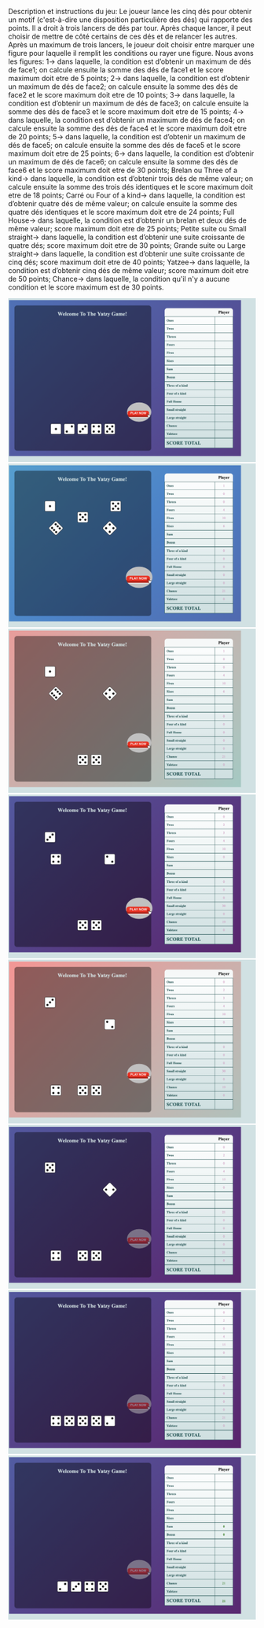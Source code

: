 Description et instructions du jeu:
Le joueur lance les cinq dés pour obtenir un motif (c'est-à-dire une disposition particulière des dés) qui rapporte des points. Il a droit à trois lancers de dés par tour. Après chaque lancer, il peut choisir de mettre de côté certains de ces dés et de relancer les autres.
</br>
Après un maximum de trois lancers, le joueur doit choisir entre marquer une figure pour laquelle il remplit les conditions ou rayer une figure.  Nous avons les figures:
1-> dans laquelle, la condition est d’obtenir un maximum de dés de face1; on calcule ensuite la somme des  dés de face1 et le score maximum doit etre de 5 points;
2-> dans laquelle, la condition est d’obtenir un maximum de dés de face2; on calcule ensuite la somme des  dés de face2 et le score maximum doit etre de 10 points;
3-> dans laquelle, la condition est d’obtenir un maximum de dés de face3; on calcule ensuite la somme des  dés de face3 et le score maximum doit etre de 15 points;
4-> dans laquelle, la condition est d’obtenir un maximum de dés de face4; on calcule ensuite la somme des  dés de face4 et le score maximum doit etre de 20 points;
5-> dans laquelle, la condition est d’obtenir un maximum de dés de face5; on calcule ensuite la somme des  dés de face5 et le score maximum doit etre de 25 points;
6-> dans laquelle, la condition est d’obtenir un maximum de dés de face6; on calcule ensuite la somme des  dés de face6 et le score maximum doit etre de 30 points;
Brelan ou Three of a kind-> dans laquelle, la condition est d’obtenir trois dés de même valeur; on calcule ensuite la somme des trois dés identiques et le score maximum doit etre de 18 points;
Carré ou Four of a kind-> dans laquelle, la condition est d’obtenir quatre dés de même valeur; on calcule ensuite la somme des quatre dés identiques et le score maximum doit etre de 24 points;
Full House-> dans laquelle, la condition est d’obtenir un brelan et deux dés de même valeur; score maximum doit etre de 25 points;
Petite suite ou Small straight-> dans laquelle, la condition est d’obtenir une suite croissante de quatre dés; score maximum doit etre de 30 points;
Grande suite ou Large straight-> dans laquelle, la condition est d’obtenir une suite croissante de cinq dés; score maximum doit etre de 40 points;
Yatzee-> dans laquelle, la condition est d’obtenir cinq dés de même valeur; score maximum doit etre de 50 points;
Chance-> dans laquelle, la condition qu'il n'y a aucune condition et le score maximum est de 30 points.

![image1](image1.png)
![image2](image2.png)
![image3](image3.png)
![image4](image4.png)
![image5](image5.png)
![image6](image6.png)
![image7](image7.png)
![image8](image8.png)






